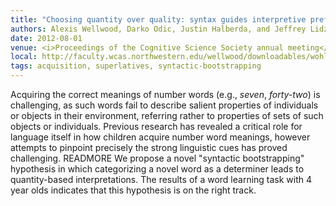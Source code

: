 ```yaml
---
title: "Choosing quantity over quality: syntax guides interpretive preferences for novel superlatives"
authors: Alexis Wellwood, Darko Odic, Justin Halberda, and Jeffrey Lidz
date: 2012-08-01
venue: <i>Proceedings of the Cognitive Science Society annual meeting</i>
local: http://faculty.wcas.northwestern.edu/wellwood/downloadables/wohl2012css.pdf
tags: acquisition, superlatives, syntactic-bootstrapping
---
```


Acquiring the correct meanings of number words (e.g.,
*seven*, *forty-two*) is challenging, as such words fail to describe salient
properties of individuals or objects in their environment,  referring rather to properties of
sets
of such objects or individuals. Previous
research has revealed a critical role for language itself in how
children acquire number word meanings, however attempts to
pinpoint precisely the strong linguistic cues has proved challenging.  READMORE We  propose  a  novel  \"syntactic  bootstrapping\"  hypothesis in which categorizing a novel word as a determiner
leads to quantity-based interpretations.  The results of a word
learning task with 4 year olds indicates that this hypothesis is
on the right track.